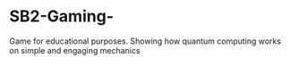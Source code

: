 # SB2-Gaming-
Game for educational purposes. Showing how quantum computing works on simple and engaging mechanics 

